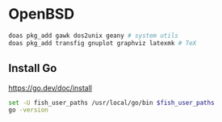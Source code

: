 # OpenBSD

```sh
doas pkg_add gawk dos2unix geany # system utils
doas pkg_add transfig gnuplot graphviz latexmk # TeX
```

## Install Go

<https://go.dev/doc/install>

```sh
set -U fish_user_paths /usr/local/go/bin $fish_user_paths
go -version
```

